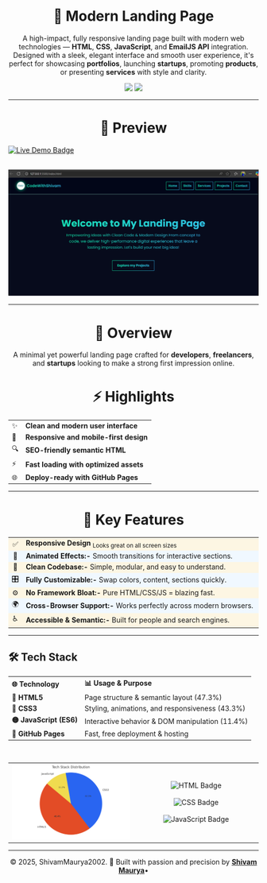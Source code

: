 
<h1 align="center">🚀 Modern Landing Page</h1>

<p align="center">
  A high-impact, fully responsive landing page built with modern web technologies — <b>HTML</b>, <b>CSS</b>, <b>JavaScript</b>, and <b>EmailJS API</b> integration.<br>
  Designed with a sleek, elegant interface and smooth user experience, it's perfect for showcasing <b>portfolios</b>, launching <b>startups</b>, promoting <b>products</b>, or presenting <b>services</b> with style and clarity.
</p>


<p align="center">
  <img src="https://img.shields.io/github/last-commit/ShivamMaurya2002/Landing-Page?style=for-the-badge&color=crimson">
  <img src="https://img.shields.io/github/languages/top/ShivamMaurya2002/Landing-Page?style=for-the-badge">
</p>

---

<h1 align="center">📸 Preview</h1>

<a href="https://shivammaurya2002.github.io/Landing-Page" target="_blank">
<img src="https://img.shields.io/badge/Live-Demo-green?style=for-the-badge&logo=github" alt="Live Demo Badge">
</a></br></br>

<p align="center">
  <img src="assets/Home.png" alt="Landing Page Screenshot" width="1000" />
</p>

---

<h1 align="center">📖 Overview</h1>

<p align="center">
  A minimal yet powerful landing page crafted for <b>developers</b>, <b>freelancers</b>, and <b>startups</b> looking to make a strong first impression online.
</p>

<h1 align="center">⚡ Highlights</h1>

<table align="center">
  <tr>
    <td>✨</td>
    <td><strong>Clean and modern user interface</strong></td>
  </tr>
  <tr>
    <td>🎯</td>
    <td><strong>Responsive and mobile-first design</strong></td>
  </tr>
  <tr>
    <td>🔍</td>
    <td><strong>SEO-friendly semantic HTML</strong></td>
  </tr>
  <tr>
    <td>⚡</td>
    <td><strong>Fast loading with optimized assets</strong></td>
  </tr>
  <tr>
    <td>🌐</td>
    <td><strong>Deploy-ready with GitHub Pages</strong></td>
  </tr>
</table>

---

<h1 align="center">🎯 Key Features</h1>

<table align="center" width="90%">
  <tr style="background-color:#fdf6e3;">
    <td width="5%" align="center">✅</td>
    <td><strong>Responsive Design</strong> <sub>Looks great on all screen sizes</sub></td>
  </tr>
  <tr style="background-color:#f0f8ff;">
    <td align="center">🎨</td>
    <td><strong>Animated Effects:- </strong> Smooth transitions for interactive sections.</td>
  </tr>
  <tr style="background-color:#fdf6e3;">
    <td align="center">🧹</td>
    <td><strong>Clean Codebase:- </strong> Simple, modular, and easy to understand.</td>
  </tr>
  <tr style="background-color:#f0f8ff;">
    <td align="center">🎛️</td>
    <td><strong>Fully Customizable:- </strong> Swap colors, content, sections quickly.</td>
  </tr>
  <tr style="background-color:#fdf6e3;">
    <td align="center">⚙️</td>
    <td><strong>No Framework Bloat:- </strong> Pure HTML/CSS/JS = blazing fast.</td>
  </tr>
  <tr style="background-color:#f0f8ff;">
    <td align="center">🌍</td>
    <td><strong>Cross-Browser Support:- </strong> Works perfectly across modern browsers.</td>
  </tr>
  <tr style="background-color:#fdf6e3;">
    <td align="center">♿</td>
    <td><strong>Accessible & Semantic:- </strong> Built for people and search engines.</td>
  </tr>
</table>

---

## 🛠 Tech Stack

<div align="center">

<table>
  <tr>
    <th align="left">🌐 Technology</th>
    <th align="left">📊 Usage & Purpose</th>
  </tr>
  <tr>
    <td><strong>🔶 HTML5</strong></td>
    <td>Page structure & semantic layout (47.3%)</td>
  </tr>
  <tr>
    <td><strong>🔷 CSS3</strong></td>
    <td>Styling, animations, and responsiveness (43.3%)</td>
  </tr>
  <tr>
    <td><strong>🟡 JavaScript (ES6)</strong></td>
    <td>Interactive behavior & DOM manipulation (11.4%)</td>
  </tr>
  <tr>
    <td><strong>🚀 GitHub Pages</strong></td>
    <td>Fast, free deployment & hosting</td>
  </tr>
</table>

<br/>

<table>
  <tr>
    <!-- Left: Chart -->
    <td align="center" width="50%">
      <img src="assets/tech_stack_chart.png" alt="Tech Stack Chart" width="350"/>
    </td>
    <!-- Right: Badges -->
    <td align="center" valign="middle">
      <img src="https://img.shields.io/badge/HTML-47.3%25-orange?style=for-the-badge" alt="HTML Badge"/><br><br>
      <img src="https://img.shields.io/badge/CSS-43.3%25-blue?style=for-the-badge" alt="CSS Badge"/><br><br>
      <img src="https://img.shields.io/badge/JavaScript-11.4%25-yellow?style=for-the-badge" alt="JavaScript Badge"/>
    </td>
  </tr>
</table>

</div>

---

<p align="center">
   © 2025, ShivamMaurya2002. 🚀 Built with passion and precision by <strong><a href="https://github.com/ShivamMaurya2002" target="_blank">Shivam Maurya</a></strong>•
</p>


